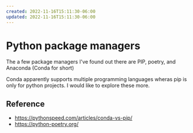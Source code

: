 ```yaml
---
created: 2022-11-16T15:11:30-06:00
updated: 2022-11-16T15:11:30-06:00
---
```

# Python package managers

The a few package managers I've found out there are PIP, poetry, and Anaconda (Conda for short)

Conda apparently supports multiple programming languages wheras pip is only for python projects.  I would like to explore these more.  

## Reference
- https://pythonspeed.com/articles/conda-vs-pip/
- https://python-poetry.org/